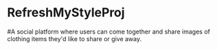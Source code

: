 # RefreshMyStyleProj

#A social platform where users can come together and share images of clothing items they'd like to share or give away.  
